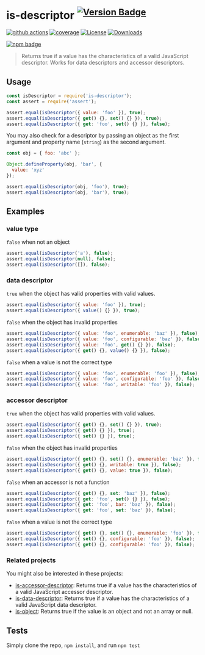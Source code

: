 # is-descriptor <sup>[![Version Badge][npm-version-svg]][package-url]</sup>

[![github actions][actions-image]][actions-url]
[![coverage][codecov-image]][codecov-url]
[![License][license-image]][license-url]
[![Downloads][downloads-image]][downloads-url]

[![npm badge][npm-badge-png]][package-url]

> Returns true if a value has the characteristics of a valid JavaScript descriptor. Works for data descriptors and accessor descriptors.

## Usage

```js
const isDescriptor = require('is-descriptor');
const assert = require('assert');

assert.equal(isDescriptor({ value: 'foo' }), true);
assert.equal(isDescriptor({ get() {}, set() {} }), true);
assert.equal(isDescriptor({ get: 'foo', set() {} }), false);
```

You may also check for a descriptor by passing an object as the first argument and property name (`string`) as the
second argument.

```js
const obj = { foo: 'abc' };

Object.defineProperty(obj, 'bar', {
  value: 'xyz'
});

assert.equal(isDescriptor(obj, 'foo'), true);
assert.equal(isDescriptor(obj, 'bar'), true);
```

## Examples

### value type

`false` when not an object

```js
assert.equal(isDescriptor('a'), false);
assert.equal(isDescriptor(null), false);
assert.equal(isDescriptor([]), false);
```

### data descriptor

`true` when the object has valid properties with valid values.

```js
assert.equal(isDescriptor({ value: 'foo' }), true);
assert.equal(isDescriptor({ value() {} }), true);
```

`false` when the object has invalid properties

```js
assert.equal(isDescriptor({ value: 'foo', enumerable: 'baz' }), false);
assert.equal(isDescriptor({ value: 'foo', configurable: 'baz' }), false);
assert.equal(isDescriptor({ value: 'foo', get() {} }), false);
assert.equal(isDescriptor({ get() {}, value() {} }), false);
```

`false` when a value is not the correct type

```js
assert.equal(isDescriptor({ value: 'foo', enumerable: 'foo' }), false);
assert.equal(isDescriptor({ value: 'foo', configurable: 'foo' }), false);
assert.equal(isDescriptor({ value: 'foo', writable: 'foo' }), false);
```

### accessor descriptor

`true` when the object has valid properties with valid values.

```js
assert.equal(isDescriptor({ get() {}, set() {} }), true);
assert.equal(isDescriptor({ get() {} }), true);
assert.equal(isDescriptor({ set() {} }), true);
```

`false` when the object has invalid properties

```js
assert.equal(isDescriptor({ get() {}, set() {}, enumerable: 'baz' }), false);
assert.equal(isDescriptor({ get() {}, writable: true }), false);
assert.equal(isDescriptor({ get() {}, value: true }), false);
```

`false` when an accessor is not a function

```js
assert.equal(isDescriptor({ get() {}, set: 'baz' }), false);
assert.equal(isDescriptor({ get: 'foo', set() {} }), false);
assert.equal(isDescriptor({ get: 'foo', bar: 'baz' }), false);
assert.equal(isDescriptor({ get: 'foo', set: 'baz' }), false);
```

`false` when a value is not the correct type

```js
assert.equal(isDescriptor({ get() {}, set() {}, enumerable: 'foo' }), false);
assert.equal(isDescriptor({ set() {}, configurable: 'foo' }), false);
assert.equal(isDescriptor({ get() {}, configurable: 'foo' }), false);
```

### Related projects

You might also be interested in these projects:

* [is-accessor-descriptor](https://www.npmjs.com/package/is-accessor-descriptor): Returns true if a value has the
  characteristics of a valid JavaScript accessor descriptor.
* [is-data-descriptor](https://www.npmjs.com/package/is-data-descriptor): Returns true if a value has the
  characteristics of a valid JavaScript data descriptor.
* [is-object](https://www.npmjs.com/package/is-object): Returns true if the value is an object and not an array or null.

## Tests

Simply clone the repo, `npm install`, and run `npm test`

[package-url]: https://npmjs.org/package/is-descriptor

[npm-version-svg]: https://versionbadg.es/inspect-js/is-descriptor.svg

[deps-svg]: https://david-dm.org/inspect-js/is-descriptor.svg

[deps-url]: https://david-dm.org/inspect-js/is-descriptor

[dev-deps-svg]: https://david-dm.org/inspect-js/is-descriptor/dev-status.svg

[dev-deps-url]: https://david-dm.org/inspect-js/is-descriptor#info=devDependencies

[npm-badge-png]: https://nodei.co/npm/is-descriptor.png?downloads=true&stars=true

[license-image]: https://img.shields.io/npm/l/is-descriptor.svg

[license-url]: LICENSE

[downloads-image]: https://img.shields.io/npm/dm/is-descriptor.svg

[downloads-url]: https://npm-stat.com/charts.html?package=is-descriptor

[codecov-image]: https://codecov.io/gh/inspect-js/is-descriptor/branch/main/graphs/badge.svg

[codecov-url]: https://app.codecov.io/gh/inspect-js/is-descriptor/

[actions-image]: https://img.shields.io/endpoint?url=https://github-actions-badge-u3jn4tfpocch.runkit.sh/inspect-js/is-descriptor

[actions-url]: https://github.com/inspect-js/is-descriptor/actions
